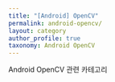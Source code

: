 ```yaml
---
title: "[Android] OpenCV"
permalink: android-opencv/
layout: category
author_profile: true
taxonomy: Android OpenCV
---
```


Android OpenCV 관련 카테고리
